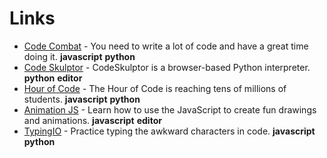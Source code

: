 
# Links

* [Code Combat](http://codecombat.com/) - You need to write a lot of code and have a great time doing it. **javascript** **python**
* [Code Skulptor](http://www.codeskulptor.org/) - CodeSkulptor is a browser-based Python interpreter. **python** **editor**
* [Hour of Code](https://code.org/learn) - The Hour of Code is reaching tens of millions of students. **javascript** **python**
* [Animation JS](https://www.khanacademy.org/computing/computer-programming/programming) - Learn how to use the JavaScript to create fun drawings and animations. **javascript** **editor**
* [TypingIO](https://typing.io/) - Practice typing the awkward characters in code. **javascript** **python**

